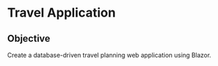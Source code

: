 # Travel Application
## Objective
Create a database-driven travel planning web application using Blazor.
